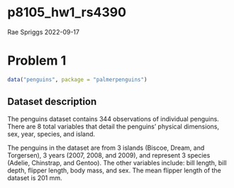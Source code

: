 p8105_hw1_rs4390
================
Rae Spriggs
2022-09-17

# Problem 1

``` r
data("penguins", package = "palmerpenguins")
```

## Dataset description

The penguins dataset contains 344 observations of individual penguins.
There are 8 total variables that detail the penguins’ physical
dimensions, sex, year, species, and island.

The penguins in the dataset are from 3 islands (Biscoe, Dream, and
Torgersen), 3 years (2007, 2008, and 2009), and represent 3 species
(Adelie, Chinstrap, and Gentoo). The other variables include: bill
length, bill depth, flipper length, body mass, and sex. The mean flipper
length of the dataset is 201 mm.
